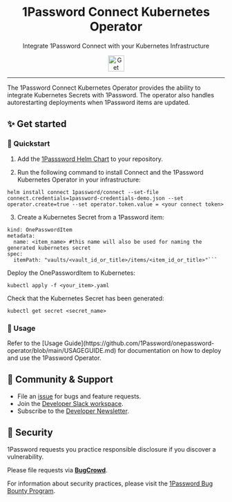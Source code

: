 <!-- Image sourced from https://blog.1password.com/introducing-secrets-automation/ -->
<img alt="" role="img" src="https://blog.1password.com/posts/2021/secrets-automation-launch/header.svg"/>

<div align="center">
  <h1>1Password Connect Kubernetes Operator</h1>
  <p>Integrate 1Password Connect with your Kubernetes Infrastructure</p>
  <a href="https://github.com/1Password/onepassword-operator#getstarted">
    <img alt="Get started" src="https://user-images.githubusercontent.com/45081667/226940040-16d3684b-60f4-4d95-adb2-5757a8f1bc15.png" height="37"/>
  </a>
</div>

---

The 1Password Connect Kubernetes Operator provides the ability to integrate Kubernetes Secrets with 1Password. The operator also handles autorestarting deployments when 1Password items are updated.

## ✨ Get started

<h3>🚀 Quickstart</h3>

1. Add the [1Passsword Helm Chart](https://github.com/1Password/connect-helm-charts) to your repository.

2. Run the following command to install Connect and the 1Password Kubernetes Operator in your infrastructure:
```
helm install connect 1password/connect --set-file connect.credentials=1password-credentials-demo.json --set operator.create=true --set operator.token.value = <your connect token>
```

3. Create a Kubernetes Secret from a 1Password item:
```apiVersion: onepassword.com/v1
kind: OnePasswordItem
metadata:
  name: <item_name> #this name will also be used for naming the generated kubernetes secret
spec:
  itemPath: "vaults/<vault_id_or_title>/items/<item_id_or_title>"```
```
Deploy the OnePasswordItem to Kubernetes:
```
kubectl apply -f <your_item>.yaml
```
Check that the Kubernetes Secret has been generated:

```
kubectl get secret <secret_name>
```

<h3>📄 Usage</h3>
Refer to the [Usage Guide](https://github.com/1Password/onepassword-operator/blob/main/USAGEGUIDE.md) for documentation on how to deploy and use the 1Password Operator.

## 💙 Community & Support

- File an [issue](https://github.com/1Password/onepassword-operator/issues) for bugs and feature requests.
- Join the [Developer Slack workspace](https://join.slack.com/t/1password-devs/shared_invite/zt-1halo11ps-6o9pEv96xZ3LtX_VE0fJQA).
- Subscribe to the [Developer Newsletter](https://1password.com/dev-subscribe/).

## 🔐 Security

1Password requests you practice responsible disclosure if you discover a vulnerability.

Please file requests via [**BugCrowd**](https://bugcrowd.com/agilebits).

For information about security practices, please visit the [1Password Bug Bounty Program](https://bugcrowd.com/agilebits).
